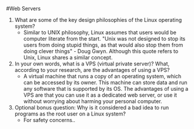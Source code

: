 #Web Servers

1. What are some of the key design philosophies of the Linux operating system?
	* Similar to UNIX philosophy, Linux assumes that users would be computer literate from the start. "Unix was not designed to stop its users from doing stupid things, as that would also stop them from doing clever things" - Doug Gwyn. Although this quote refers to Unix, Linux shares a similar concept.
2. In your own words, what is a VPS (virtual private server)? What, according to your research, are the advantages of using a VPS?
	* A virtual machine that runs a copy of an operating system, which can be accessed by its owner. This machine can store data and run any software that is supported by its OS. The advantages of using a VPS are that you can use it as a dedicated web server, or use it without worrying about harming your personal computer.
3. Optional bonus question: Why is it considered a bad idea to run programs as the root user on a Linux system?
	* For safety concerns..